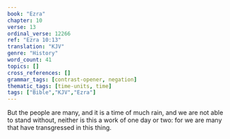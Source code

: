 ```yaml
---
book: "Ezra"
chapter: 10
verse: 13
ordinal_verse: 12266
ref: "Ezra 10:13"
translation: "KJV"
genre: "History"
word_count: 41
topics: []
cross_references: []
grammar_tags: [contrast-opener, negation]
thematic_tags: [time-units, time]
tags: ["Bible","KJV","Ezra"]
---
```

But the people are many, and it is a time of much rain, and we are not able to stand without, neither is this a work of one day or two: for we are many that have transgressed in this thing.
